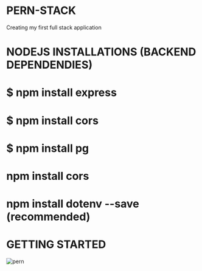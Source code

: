 # PERN-STACK 
Creating my first full stack application
# NODEJS INSTALLATIONS (BACKEND DEPENDENDIES)
# $ npm install express
# $ npm install cors
# $ npm install pg
# npm install cors
# npm install dotenv --save (recommended)


# GETTING STARTED
![pern](https://github.com/AnthonyEmm/PERN-STACK/assets/85039578/db8325b7-9e2e-4cf0-b37d-3b5a9f20f32f)
